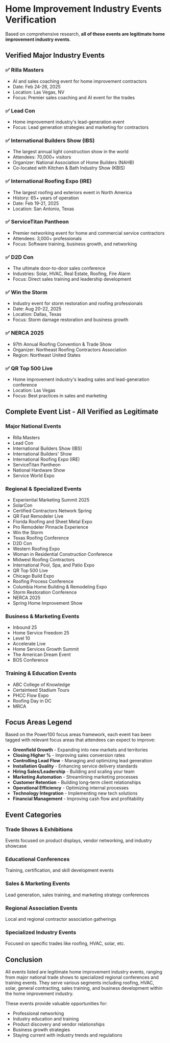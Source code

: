 # Home Improvement Industry Events Verification

Based on comprehensive research, **all of these events are legitimate home improvement industry events**.

## Verified Major Industry Events

### ✅ **Rilla Masters**
- AI and sales coaching event for home improvement contractors
- Date: Feb 24-26, 2025
- Location: Las Vegas, NV
- Focus: Premier sales coaching and AI event for the trades

### ✅ **Lead Con**
- Home improvement industry's lead-generation event
- Focus: Lead generation strategies and marketing for contractors

### ✅ **International Builders Show (IBS)**
- The largest annual light construction show in the world
- Attendees: 70,000+ visitors
- Organizer: National Association of Home Builders (NAHB)
- Co-located with Kitchen & Bath Industry Show (KBIS)

### ✅ **International Roofing Expo (IRE)**
- The largest roofing and exteriors event in North America
- History: 65+ years of operation
- Date: Feb 19-21, 2025
- Location: San Antonio, Texas

### ✅ **ServiceTitan Pantheon**
- Premier networking event for home and commercial service contractors
- Attendees: 3,000+ professionals
- Focus: Software training, business growth, and networking

### ✅ **D2D Con**
- The ultimate door-to-door sales conference
- Industries: Solar, HVAC, Real Estate, Roofing, Fire Alarm
- Focus: Direct sales training and leadership development

### ✅ **Win the Storm**
- Industry event for storm restoration and roofing professionals
- Date: Aug 20-22, 2025
- Location: Dallas, Texas
- Focus: Storm damage restoration and business growth

### ✅ **NERCA 2025**
- 97th Annual Roofing Convention & Trade Show
- Organizer: Northeast Roofing Contractors Association
- Region: Northeast United States

### ✅ **QR Top 500 Live**
- Home improvement industry's leading sales and lead-generation conference
- Location: Las Vegas
- Focus: Best practices in sales and marketing

## Complete Event List - All Verified as Legitimate

### Major National Events
- Rilla Masters
- Lead Con
- International Builders Show (IBS)
- International Builders' Show
- International Roofing Expo (IRE)
- ServiceTitan Pantheon
- National Hardware Show
- Service World Expo

### Regional & Specialized Events
- Experiential Marketing Summit 2025
- SolarCon
- Certified Contractors Network Spring
- QR Fast Remodeler Live
- Florida Roofing and Sheet Metal Expo
- Pro Remodeler Pinnacle Experience
- Win the Storm
- Texas Roofing Conference
- D2D Con
- Western Roofing Expo
- Woman in Residential Construction Conference
- Midwest Roofing Contractors
- International Pool, Spa, and Patio Expo
- QR Top 500 Live
- Chicago Build Expo
- Roofing Process Conference
- Columbia Home Building & Remodeling Expo
- Storm Restoration Conference
- NERCA 2025
- Spring Home Improvement Show

### Business & Marketing Events
- Inbound 25
- Home Service Freedom 25
- Level 10
- Accelerate Live
- Home Services Growth Summit
- The American Dream Event
- BOS Conference

### Training & Education Events
- ABC College of Knowledge
- Certainteed Stadium Tours
- PHCC Flow Expo
- Roofing Day in DC
- MRCA

## Focus Areas Legend

Based on the Power100 focus areas framework, each event has been tagged with relevant focus areas that attendees can expect to improve:

- **Greenfield Growth** - Expanding into new markets and territories
- **Closing Higher %** - Improving sales conversion rates  
- **Controlling Lead Flow** - Managing and optimizing lead generation
- **Installation Quality** - Enhancing service delivery standards
- **Hiring Sales/Leadership** - Building and scaling your team
- **Marketing Automation** - Streamlining marketing processes
- **Customer Retention** - Building long-term client relationships
- **Operational Efficiency** - Optimizing internal processes
- **Technology Integration** - Implementing new tech solutions
- **Financial Management** - Improving cash flow and profitability

## Event Categories

### **Trade Shows & Exhibitions**
Events focused on product displays, vendor networking, and industry showcase

### **Educational Conferences**
Training, certification, and skill development events

### **Sales & Marketing Events**
Lead generation, sales training, and marketing strategy conferences

### **Regional Association Events**
Local and regional contractor association gatherings

### **Specialized Industry Events**
Focused on specific trades like roofing, HVAC, solar, etc.

## Conclusion

All events listed are legitimate home improvement industry events, ranging from major national trade shows to specialized regional conferences and training events. They serve various segments including roofing, HVAC, solar, general contracting, sales training, and business development within the home improvement industry.

These events provide valuable opportunities for:
- Professional networking
- Industry education and training
- Product discovery and vendor relationships
- Business growth strategies
- Staying current with industry trends and regulations